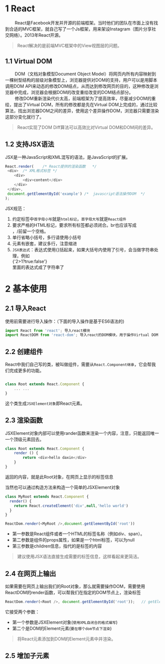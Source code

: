 

# 1 React
&nbsp;&nbsp;&nbsp;&nbsp;&nbsp;&nbsp;&nbsp;&nbsp;React是Facebook开发并开源的前端框架。当时他们的团队在市面上没有找到合适的MVC框架，就自己写了一个Js框架，用来架设Instagram（图片分享社交网络）。2013年React开源。
> React解决的是前端MVC框架中的View视图层的问题。

## 1.1 Virtual DOM
&nbsp;&nbsp;&nbsp;&nbsp;&nbsp;&nbsp;&nbsp;&nbsp;DOM（文档对象模型Document Object Model）将网页内所有内容映射到一棵树型结构的层级对象模型上，浏览器提供对DOM的支持，用户可以是用脚本调用DOM API来动态的修改DOM结点，从而达到修改网页的目的，这种修改是浏览器中完成，浏览器会根据DOM的改变重绘改变的DOM结点部分。  
&nbsp;&nbsp;&nbsp;&nbsp;&nbsp;&nbsp;&nbsp;&nbsp;修改DOM重新渲染代价太高，前端框架为了提高效率，尽量减少DOM的重绘，提出了Virtual DOM，所有的修改都是先在Virtual DOM上完成的，通过比较算法，找出浏览器DOM之间的差异，使用这个差异操作DOM，浏览器只需要渲染这部分变化就行了。
> React实现了DOM Diff算法可以高效比对Virtual DOM和DOM间的差异。

## 1.2 支持JSX语法
JSX是一种JavaScript和XML混写的语法，是JavaScript的扩展。
```js
React.render(    /* React提供的渲染函数   */
 <div>  /* XML格式标签 */
    <div>
        <div>content</div>
    </div>
 </div>,
 document.getElementById('example') /*  javascript语法操作DOM  */
);
```
JSX规范：
1. 约定标签中`首字母小写`就是`html标记`，`首字母大写`就是`React组件`
2. 要求严格的HTML标记，要求所有标签都必须闭合。br也应该写成 <br /> ，/前留一个空格。
3. 单行省略小括号，多行请使用小括号
4. 元素有嵌套，建议多行，注意缩进
5. `JSX表达式`：表达式使用{}括起来，如果大括号内使用了引号，会当做字符串处理，例如 <div>{'2>1?true:false'}</div> 里面的表达式成了字符串了

# 2 基本使用

## 2.1 导入React
使用前需要进行导入操作：（下面的导入操作是基于ES6语法的)
```js
import React from 'react'; 导入react模块
import ReactDOM from 'react-dom'; 导入react的DOM模块，用于操作Virtual DOM
```

## 2.2 创建组件
React中我们自己写的类，被叫做组件，需要从`React.Component继承`，它会帮我们完成更多的功能。
```js

class Root extends React.Component {
    ... ... 
}

```
这个类生成`JSXElement对象`即React元素。


## 2.3 渲染函数
JSXElement对象内部可以使用rander函数来渲染一个内容，注意，只能返回唯一 一个顶级元素回去。
```js
class Root extends React.Component {
    render () {
        return <div>hello daxin</div>
    }
}
```
返回的内容，就是此Root对象，在网页上显示的标签信息  

当然也可以通过构造方法来构造一个简单的JSXElement对象
```js
class MyRoot extends React.Component {
  render() {
    return React.createElement('div',null,'hello world')
  }
}

ReactDom.render(<MyRoot />,document.getElementById('root'))
```
- 第一参数是React组件或者一个HTML的标签名称（例如div、span）。
- 第二参数是组件的props属性，如果是一个html标签，可以为null
- 第三参数是children信息，指代的是标签的内容
> 建议使用JSX语法直接生成需要的标签信息，这样看起来更简洁。

## 2.4 在网页上输出
如果需要在网页上输出我们的Root对象，那么就需要操作DOM，需要使用ReactDOM的render函数，可以帮我们在指定的DOM节点上，渲染标签
```js
ReactDom.render(<Root />, document.getElementById('root'));   // getElementById表示使用id的方式查找id为root的标签节点。
```
它接受两个参数：
- 第一个参数是JSXElement对象(`使用XML自闭合的格式编写`)
- 第二个是DOM的Element元素(`要在哪个dom节点下渲染`)
> 将React元素添加到DOM的Element元素中并渲染。

## 2.5 增加子元素